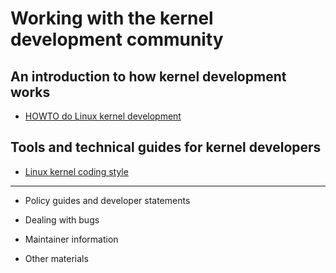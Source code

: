 # Working with the kernel development community

## An introduction to how kernel development works

- [HOWTO do Linux kernel development](howto-do-linux-kernel-development.md)

## Tools and technical guides for kernel developers

- [Linux kernel coding style](linux-kernel-coding-style.md)

---

- Policy guides and developer statements

- Dealing with bugs

- Maintainer information

- Other materials
